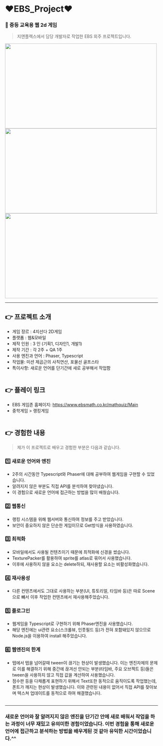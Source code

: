 # ❤EBS_Project❤

### 💛 중등 교육용 웹 2d 게임
> 지앤플렉스에서 담당 개발자로 작업한 EBS 외주 프로젝트입니다.

<img src="https://github.com/yeonii56/EBS_Project/assets/90385816/bfe022ac-5a24-47c9-b7d2-a6e12f0ce614" width="500" height="280"/>
<img src="https://github.com/yeonii56/EBS_Project/assets/90385816/d898e9e2-69ae-4828-a305-3ccb36ce0edd" width="500" height="280"/>
<img src="https://github.com/yeonii56/PlaySQ/assets/90385816/dfb3e5b1-1a60-41c8-be84-ac7fca5ecfa6" width="600" height="280"/>

---
## 👉 프로젝트 소개
- 게임 장르 : 4지선다 2D게임
- 플랫폼 : 웹&모바일
- 제작 인원 : 3 인 (기획1, 디자인1, 개발1)
- 제작 기간 : 각 2주 + QA 1주
- 사용 엔진과 언어 : Phaser, Typescript
- 작업물: 미션 제곱근의 사칙연산, 포물선 골프스타
- 특이사항: 새로운 언어를 단기간에 새로 공부해서 작업함
<br></br>

## 👉 플레이 링크
- EBS 게임존 홈페이지: https://www.ebsmath.co.kr/mathquiz/Main
- 중학게임 > 랭킹게임
<br></br>


## 👉 경험한 내용
> 제가 이 프로젝트로 배우고 경험한 부분은 다음과 같습니다.

### 1️⃣ 새로운 언어와 엔진
- 2주의 시간동안 Typescript와 Phaser에 대해 공부하여 웹게임을 구현할 수 있었습니다.
- 알려지지 않은 부분도 직접 API를 분석하여 찾아냈습니다.
- 이 경험으로 새로운 언어에 접근하는 방법을 많이 배웠습니다.
    
### 2️⃣ 웹통신
- 랭킹 시스템을 위해 웹서버와 통신하여 정보를 주고 받았습니다.
- 보안이 중요하지 않은 단순한 게임이므로 Get방식을 사용하였습니다.
    
### 3️⃣ 최적화
- 모바일에서도 사용될 컨텐츠이기 때문에 최적화에 신경을 썼습니다.
- TexturePacker를 활용하여 sprite를 atlas로 묶어서 사용했습니다.
- 이후에 사용하지 않을 요소는 delete하되, 재사용할 요소는 비활성화했습니다.
    
### 4️⃣ 재사용성
- 다른 컨텐츠에서도 그대로 사용하는 부분(UI, 튜토리얼, 타임바 등)은 따로 Scene으로 뺴서 이후 작업한 컨텐츠에서 재사용해주었습니다.

### 5️⃣ 플로그인
- 웹게임을 Typescript로 구현하기 위해 Phaser엔진을 사용했습니다.
- 해당 엔진에는 ui관련 요소(스크롤뷰, 인풋필드 등)가 전혀 포함돼있지 않으므로 Node.js을 이용하여 install 해주었습니다.

### 6️⃣ 웹엔진의 한계
- 탭에서 탭을 넘어갈때 tween이 끊기는 현상이 발생했습니다. 이는 엔진자체의 문제로 이를 해결하기 위해 중간에 끊겨선 안되는 부분(타임바, 주요 오브젝트 등)들은 tween을 사용하지 않고 직접 값을 계산하여 사용했습니다.
- 점수판 등을 다채롭게 표현하기 위해서 Text또한 동적으로 움직이도록 작업했는데, 폰트가 깨지는 현상이 발생했습니다. 이와 관련된 내용이 없어서 직접 API를 찾아보며 텍스쳐 업데이트를 동적으로 하여 해결했습니다.
<br></br>
---

### 새로운 언어와 잘 알려지지 않은 엔진을 단기간 안에 새로 배워서 작업을 하는 과정이 너무 재밌고 유의미한 경험이었습니다. 이번 경험을 통해 새로운 언어에 접근하고 분석하는 방법을 배우게된 것 같아 유익한 시간이었습니다.^^


